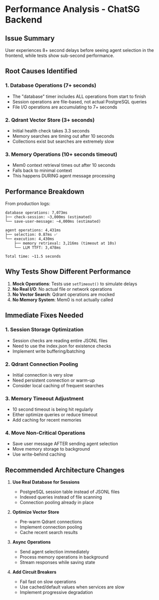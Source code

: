 # Performance Analysis - ChatSG Backend

## Issue Summary
User experiences 8+ second delays before seeing agent selection in the frontend, while tests show sub-second performance.

## Root Causes Identified

### 1. Database Operations (7+ seconds)
- The "database" timer includes ALL operations from start to finish
- Session operations are file-based, not actual PostgreSQL queries
- File I/O operations are accumulating to 7+ seconds

### 2. Qdrant Vector Store (3+ seconds)
- Initial health check takes 3.3 seconds
- Memory searches are timing out after 10 seconds
- Collections exist but searches are extremely slow

### 3. Memory Operations (10+ seconds timeout)
- Mem0 context retrieval times out after 10 seconds
- Falls back to minimal context
- This happens DURING agent message processing

## Performance Breakdown

From production logs:
```
database operations: 7,073ms
├── check-session: ~3,000ms (estimated)
└── save-user-message: ~4,000ms (estimated)

agent operations: 4,431ms
├── selection: 0.87ms ✅
└── execution: 4,430ms
    ├── memory retrieval: 3,216ms (timeout at 10s)
    └── LLM TTFT: 3,478ms

Total time: ~11.5 seconds
```

## Why Tests Show Different Performance

1. **Mock Operations**: Tests use `setTimeout()` to simulate delays
2. **No Real I/O**: No actual file or network operations
3. **No Vector Search**: Qdrant operations are mocked
4. **No Memory System**: Mem0 is not actually called

## Immediate Fixes Needed

### 1. Session Storage Optimization
- Session checks are reading entire JSONL files
- Need to use the index.json for existence checks
- Implement write buffering/batching

### 2. Qdrant Connection Pooling
- Initial connection is very slow
- Need persistent connection or warm-up
- Consider local caching of frequent searches

### 3. Memory Timeout Adjustment
- 10 second timeout is being hit regularly
- Either optimize queries or reduce timeout
- Add caching for recent memories

### 4. Move Non-Critical Operations
- Save user message AFTER sending agent selection
- Move memory storage to background
- Use write-behind caching

## Recommended Architecture Changes

1. **Use Real Database for Sessions**
   - PostgreSQL session table instead of JSONL files
   - Indexed queries instead of file scanning
   - Connection pooling already in place

2. **Optimize Vector Store**
   - Pre-warm Qdrant connections
   - Implement connection pooling
   - Cache recent search results

3. **Async Operations**
   - Send agent selection immediately
   - Process memory operations in background
   - Stream responses while saving state

4. **Add Circuit Breakers**
   - Fail fast on slow operations
   - Use cached/default values when services are slow
   - Implement progressive degradation